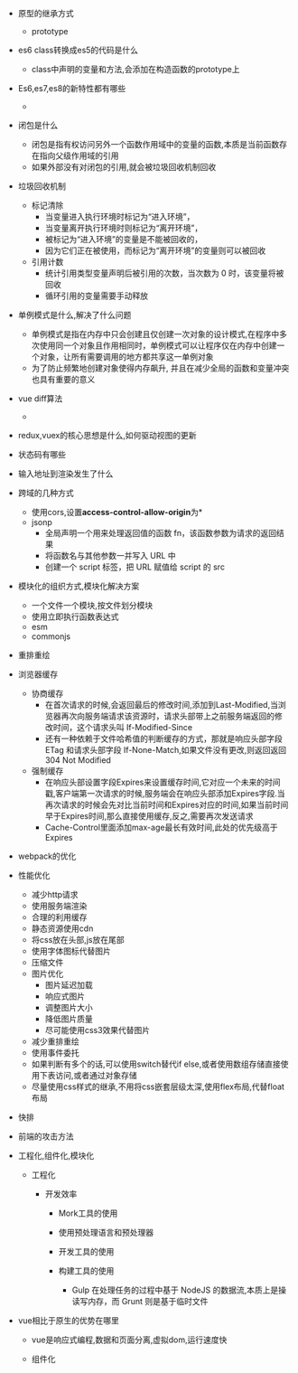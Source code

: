 - 原型的继承方式

  - prototype

- es6 class转换成es5的代码是什么

  - class中声明的变量和方法,会添加在构造函数的prototype上

- Es6,es7,es8的新特性都有哪些

  - 

- 闭包是什么

  - 闭包是指有权访问另外一个函数作用域中的变量的函数,本质是当前函数存在指向父级作用域的引用
  - 如果外部没有对闭包的引用,就会被垃圾回收机制回收

- 垃圾回收机制

  - 标记清除
    - 当变量进入执行环境时标记为“进入环境”，
    - 当变量离开执行环境时则标记为“离开环境”，
    - 被标记为“进入环境”的变量是不能被回收的，
    - 因为它们正在被使用，而标记为“离开环境”的变量则可以被回收
  - 引用计数
    - 统计引用类型变量声明后被引用的次数，当次数为 0 时，该变量将被回收
    - 循环引用的变量需要手动释放

- 单例模式是什么,解决了什么问题

  - 单例模式是指在内存中只会创建且仅创建一次对象的设计模式,在程序中多次使用同一个对象且作用相同时，单例模式可以让程序仅在内存中创建一个对象，让所有需要调用的地方都共享这一单例对象
  - 为了防止频繁地创建对象使得内存飙升, 并且在减少全局的函数和变量冲突也具有重要的意义

- vue diff算法

  - 

- redux,vuex的核心思想是什么,如何驱动视图的更新

- 状态码有哪些

- 输入地址到渲染发生了什么

- 跨域的几种方式

  - 使用cors,设置**access-control-allow-origin**为*
  - jsonp
    - 全局声明一个用来处理返回值的函数 fn，该函数参数为请求的返回结果
    - 将函数名与其他参数一并写入 URL 中
    - 创建一个 script 标签，把 URL 赋值给 script 的 src

- 模块化的组织方式,模块化解决方案

  - 一个文件一个模块,按文件划分模块
  - 使用立即执行函数表达式
  - esm
  - commonjs

- 重排重绘

- 浏览器缓存

  - 协商缓存
    - 在首次请求的时候,会返回最后的修改时间,添加到Last-Modified,当浏览器再次向服务端请求该资源时，请求头部带上之前服务端返回的修改时间，这个请求头叫 If-Modified-Since
    - 还有一种依赖于文件哈希值的判断缓存的方式，那就是响应头部字段 ETag 和请求头部字段 If-None-Match,如果文件没有更改,则返回返回 304 Not Modified
  - 强制缓存
    - 在响应头部设置字段Expires来设置缓存时间,它对应一个未来的时间戳,客户端第一次请求的时候,服务端会在响应头部添加Expires字段.当再次请求的时候会先对比当前时间和Expires对应的时间,如果当前时间早于Expires时间,那么直接使用缓存,反之,需要再次发送请求
    - Cache-Control里面添加max-age最长有效时间,此处的优先级高于Expires

- webpack的优化

- 性能优化

  - 减少http请求
  - 使用服务端渲染
  - 合理的利用缓存
  - 静态资源使用cdn
  - 将css放在头部,js放在尾部
  - 使用字体图标代替图片
  - 压缩文件
  - 图片优化
    - 图片延迟加载
    - 响应式图片
    - 调整图片大小
    - 降低图片质量
    - 尽可能使用css3效果代替图片
  - 减少重排重绘
  - 使用事件委托
  - 如果判断有多个的话,可以使用switch替代if else,或者使用数组存储直接使用下表访问,或者通过对象存储
  - 尽量使用css样式的继承,不用将css嵌套层级太深,使用flex布局,代替float布局

- 快排

- 前端的攻击方法

- 工程化,组件化,模块化

  - 工程化

    - 开发效率

      - Mork工具的使用

      - 使用预处理语言和预处理器

      - 开发工具的使用

      - 构建工具的使用

        - Gulp 在处理任务的过程中基于 NodeJS 的数据流,本质上是操读写内存，而 Grunt 则是基于临时文件

          

- vue相比于原生的优势在哪里

  - vue是响应式编程,数据和页面分离,虚拟dom,运行速度快

  - 组件化

    